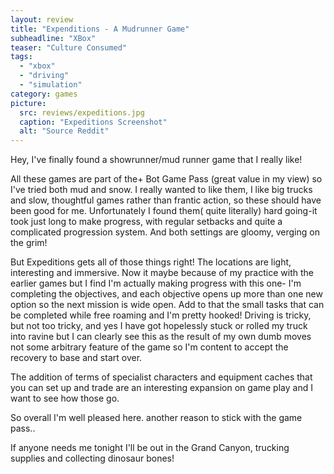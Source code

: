 ```yaml
---
layout: review
title: "Expenditions - A Mudrunner Game"
subheadline: "XBox"
teaser: "Culture Consumed"
tags:
  - "xbox"
  - "driving"
  - "simulation"
category: games
picture:
  src: reviews/expeditions.jpg
  caption: "Expeditions Screenshot"
  alt: "Source Reddit"
---
```

Hey, I've finally found a showrunner/mud runner game that I really like!

All these games are part of the+ Bot Game Pass (great value in my view) so I've tried both mud and snow. 
I really wanted to like them, I like big trucks and slow, thoughtful games rather than frantic action, 
so these should have been good for me. Unfortunately I found them( quite literally) hard going-it took 
just long to make progress, with regular setbacks and quite a complicated progression system. And both 
settings are gloomy, verging on the grim! 

But Expeditions gets all of those things right! The locations are light, interesting and immersive.
Now it maybe because of my practice with the earlier games but I find I'm actually making progress with this one- 
I'm completing the objectives, and each objective opens up more than one new option so the next mission is wide open. 
Add to that the small tasks that can be completed while free roaming and I'm pretty hooked!
Driving is tricky, but not too tricky, and yes I have got hopelessly stuck or rolled my truck into 
ravine but I can clearly see this as the result of my own dumb moves not some arbitrary feature of 
the game so I'm content to accept the recovery to base and start over.

The addition of terms of specialist characters and equipment caches that you can set up and trade are an interesting 
expansion on game play and I want to see how those go.

So overall I'm well pleased here. another reason to stick with the game pass..

If anyone needs me tonight I'll be out in the Grand Canyon, trucking supplies and collecting dinosaur bones!